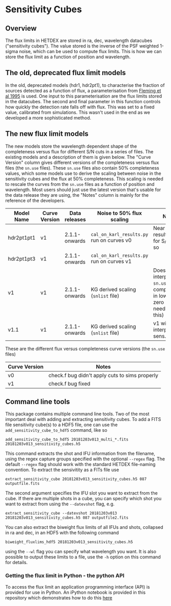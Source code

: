 # Sensitivity Cubes

## Overview 

The flux limits in HETDEX are stored in ra, dec, wavelength datacubes ("sensitivity cubes"). The 
value stored is the inverse of the PSF weighted 1-sigma noise, which can be used to
compute flux limits. This is how we can store the flux limit as a function of position and wavelength.


## The old, deprecated flux limit models

In the old, deprecated models (hdr1, hdr2pt1), to characterise the fraction of sources detected as a function 
of flux, a parameterisation from [Fleming et al 1995](http://adsabs.harvard.edu/abs/1995AJ....109.1044F) is used. 
One input to this parameterisation are the flux limits stored in the datacubes. The second and final parameter 
in this function controls how quickly the detection rate falls off with flux. This was set to a fixed 
value, calibrated from simulations. This wasn't used in the end as we developed a more sophisticated method.

## The new flux limit models

The new models store the wavelength dependent shape of the completeness versus flux for different S/N cuts 
in a series of files. The existing models and a description of them is given below. The "Curve Version" column gives
different versions of the completeness versus flux files (the `sn.use` files). These `sn.use` files also contain 50% 
completeness values, which some models use to derive the scaling between noise in the sensitivity cubes and 
the flux at 50% completeness. This scaling is needed to rescale the curves from the `sn.use` files as a function
of position and wavelength. Most users should just use the latest version that's usable for the data release 
they are using, the "Notes" column is mainly for the reference of the developers.

| Model Name | Curve Version | Data releases       | Noise to 50% flux scaling                      |   Notes                         | 
| ---------- | ------------- | --------------------| ---------------------------------------------- | -------------------             | 
| hdr2pt1pt1 |       v1      |      2.1.1-onwards  | `cal_on_karl_results.py` run on curves v0      | Near identical results to v1 for S/N < 6 or so  |
| hdr2pt1pt3 |       v1      |      2.1.1-onwards  | `cal_on_karl_results.py` run on curves v1      |                                 |
|    v1      |       v1      |      2.1.1-onwards  |  KG derived scaling (`snlist` file)            | Doesn't interpolate `sn.use` if completeness in lower bin is zero (XXX need to do this) |
|    v1.1    |       v1      |      2.1.1-onwards  |  KG derived scaling (`snlist` file)            | v1 with interpolated sens. cubes |

These are the different flux versus completeness curve versions (the `sn.use` files)

| Curve Version | Notes                                           |
| ------------- | ----------------------------------------------  |
|      v0       | check.f bug didn't apply cuts to sims properly  |
|      v1       | check.f bug fixed                               |

## Command line tools

This package contains multiple command line tools. Two of the most important
deal with adding and extracting sensitivity cubes. To add a FITS file sensitivity cube(s)
to a HDF5 file, one can use the `add_sensitivity_cube_to_hdf5` command, like so

```
add_sensitivity_cube_to_hdf5 20181203v013_multi_*.fits 20181203v013_sensitivity_cubes.h5
```

This command extracts the shot and IFU information from the filename, using the 
regex capture groups specified with the optional `--regex` flag. The default
`--regex` flag should work with the standard HETDEX file-naming convention. To extract
the sensivitity as a FITs file use

`extract_sensitivity_cube 20181203v013_sensitivity_cubes.h5 087 outputfile.fits`

The second argument specifies the IFU slot you want to extract from the
cube. If there are multiple shots in a cube, you can specify which shot
you want to extract from using the `--datevshot` flag, e.g.

```
extract_sensitivity_cube --datevshot 20181203v013 20181203v013_sensitivity_cubes.h5 087 outputfile2.fits
```

You can also extract the biweight flux limits of all IFUs and shots, collapsed in ra and dec,
in an HDF5 with the following command

```
biweight_fluxlims_hdf5 20181203v013_sensitivity_cubes.h5
```

using the ``--wl`` flag you can specify what wavelength you want. It is also possible to output these limits
to a file, use the ``-h`` option on this command for details.

### Getting the flux limit in Python - the python API

To access the flux limit an application programming interface (API) is provided for
use in Python. An iPython notebook is provided in this repository which demonstrates
how to do this [here](../../notebooks/04-Getting_Flux_Limits_from_the_HDF5_Files.ipynb)


